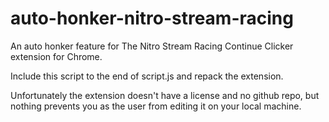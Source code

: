 # auto-honker-nitro-stream-racing

An auto honker feature for The Nitro Stream Racing Continue Clicker extension for Chrome.

Include this script to the end of script.js and repack the extension.

Unfortunately the extension doesn't have a license and no github repo, but nothing prevents you as the user from editing it on your local machine.
